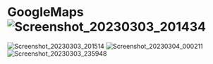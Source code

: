 # GoogleMaps![Screenshot_20230303_201434](https://user-images.githubusercontent.com/100003503/222867084-ee2898ed-2c30-4b2d-90e1-c8f3ddf1e7d0.png)
![Screenshot_20230303_201514](https://user-images.githubusercontent.com/100003503/222867089-d99d809e-5b54-4a5d-9043-b299d566c781.png)
![Screenshot_20230304_000211](https://user-images.githubusercontent.com/100003503/222876904-a2cf1934-fec1-4b0c-b95b-257a8c8eb395.png)
![Screenshot_20230303_235948](https://user-images.githubusercontent.com/100003503/222876916-72852ce9-f8ce-45e4-9533-66454b1eaafd.png)
